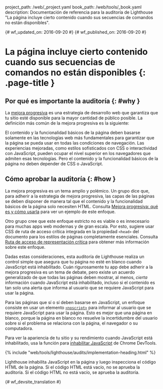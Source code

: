 project_path: /web/_project.yaml
book_path: /web/tools/_book.yaml
description: Documentación de referencia para la auditoría de Lighthouse "La página incluye cierto contenido cuando sus secuencias de comandos no están disponibles".

{# wf_updated_on: 2016-09-20 #}
{# wf_published_on: 2016-09-20 #}

# La página incluye cierto contenido cuando sus secuencias de comandos no están disponibles  {: .page-title }

## Por qué es importante la auditoría {: #why }

La [mejora progresiva](https://en.wikipedia.org/wiki/Progressive_enhancement)
es una estrategia de desarrollo web que garantiza que tu sitio esté disponible
para la mayor cantidad de público posible. La definición más común de la mejora
progresiva es la siguiente:

El contenido y la funcionalidad básicos de la página deben basarse
solamente en las tecnologías web más fundamentales para garantizar que la página se pueda usar
en todas las condiciones de navegación. Las experiencias mejoradas, como estilos
sofisticados con CSS o interactividad con JavaScript, pueden ocupar el nivel superior en
los navegadores que admiten esas tecnologías. Pero el contenido y la funcionalidad básicos
de la página no deben depender de CSS o JavaScript.

## Cómo aprobar la auditoría {: #how }

La mejora progresiva es un tema amplio y polémico. Un grupo dice que,
para adherir a la estrategia de mejora progresiva, las capas de las páginas se deben
disponer de manera tal que el contenido y la funcionalidad básicos de la página solo necesiten HTML. Consulta
[Mejora progresiva: qué es y cómo usarla](https://www.smashingmagazine.com/2009/04/progressive-enhancement-what-it-is-and-how-to-use-it/)
para ver un ejemplo de este enfoque.

Otro grupo cree que este enfoque estricto no es viable o es innecesario
para muchas apps web modernas y de gran escala. Por esto, sugiere
usar CSS de ruta de acceso crítica integrada en la propiedad `<head>` del documento para los estilos de páginas completamente esenciales.
Consulta [Ruta de acceso de representación crítica](/web/fundamentals/performance/critical-rendering-path/) para obtener más información sobre este enfoque.

Dadas estas consideraciones, esta auditoría de Lighthouse realiza un control simple que
asegura que tu página no esté en blanco cuando JavaScript está inhabilitado. Cuán rigurosamente tu
app debe adherir a la mejora progresiva es un tema de debate, pero existe
un acuerdo generalizado de que todas las páginas deben mostrar, al menos, *cierta* información
cuando JavaScript está inhabilitado, incluso si el contenido es tan solo una alerta que informa al usuario
que se requiere JavaScript para usar la página.

Para las páginas que sí o sí deben basarse en JavaScript, un enfoque consiste en usar un elemento
[`<noscript>`](https://developer.mozilla.org/en-US/docs/Web/HTML/Element/noscript)
para informar al usuario que se requiere JavaScript para usar la página. Esto es
mejor que una página en blanco, porque la página en blanco no resuelve la incertidumbre del usuario
sobre si el problema se relaciona con la página, el navegador o su
computadora.

Para ver la apariencia de tu sitio y su rendimiento cuando JavaScript está inhabilitado, usa la función para
[inhabilitar
JavaScript](/web/tools/chrome-devtools/settings#disable-js) de Chrome DevTools.

{% include "web/tools/lighthouse/audits/implementation-heading.html" %}

Lighthouse inhabilita JavaScript en la página y luego inspecciona el código HTML de la página. Si
el código HTML está vacío, no se aprueba la auditoría. Si el código HTML no está vacío, se aprueba la
auditoría.


{# wf_devsite_translation #}
